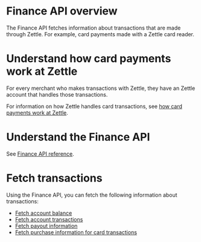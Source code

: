 Finance API overview
===
The Finance API fetches information about transactions that are made through Zettle. For example, card payments made with a Zettle card reader.

# Understand how card payments work at Zettle
For every merchant who makes transactions with Zettle, they have an Zettle account that handles those transactions.

For information on how Zettle handles card transactions, see [how card payments work at Zettle](concepts/how-card-payments-work-at-Zettle.md).  

# Understand the Finance API
See [Finance API reference](api-reference.md).

# Fetch transactions
Using the Finance API, you can fetch the following information about transactions:

* [Fetch account balance](user-guides/fetch-account-balance)
* [Fetch account transactions](user-guides/fetch-account-transactions)
* [Fetch payout information](user-guides/fetch-payout-info.md)
* [Fetch purchase information for card transactions](user-guides/fetch-purchase-information-for-card-transactions.md) 